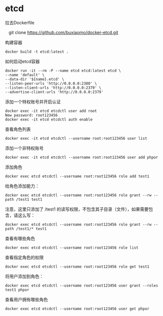 # etcd
拉去Dockerfile

    git clone https://github.com/buxiaomo/docker-etcd.git

构建容器

    docker build -t etcd:latest .
    
如何启动etcd容器

    docker run -it --rm -P --name etcd etcd:latest etcd \
    --name 'default' \
    --data-dir '${name}.etcd' \
    --listen-peer-urls 'http://0.0.0.0:2380' \
    --listen-client-urls 'http://0.0.0.0:2379' \
    --advertise-client-urls 'http://0.0.0.0:2379'

添加一个特权账号并开启认证

    docker exec -it etcd etcdctl user add root
    New password: root123456
    docker exec -it etcd etcdctl auth enable

查看角色列表

    docker exec -it etcd etcdctl --username root:root123456 user list

添加一个非特权账号

    docker exec -it etcd etcdctl --username root:root123456 user add phpor
添加角色

    docker exec etcd etcdctl --username root:root123456 role add test1

给角色添加能力：

    docker exec etcd etcdctl --username root:root123456 role grant --rw --path /test1 test1
注意，这里只添加了 /test1 的读写权限，不包含其子目录（文件），如果需要包含，请这么写：

    docker exec etcd etcdctl --username root:root123456 role grant --rw --path /test1/* test1

查看有哪些角色

    docker exec etcd etcdctl --username root:root123456 role list

查看指定角色的权限

    docker exec etcd etcdctl --username root:root123456 role get test1

将用户添加到角色：

    docker exec etcd etcdctl --username root:root123456 user grant --roles test1 phpor

查看用户拥有哪些角色

    docker exec etcd etcdctl --username root:root123456 user get phpor

